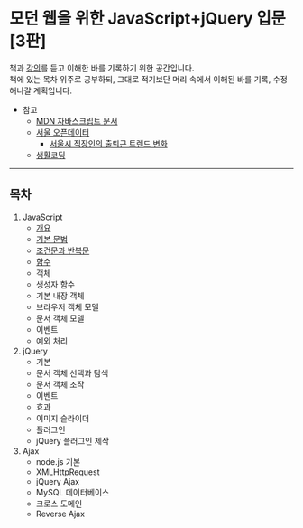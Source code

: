 모던 웹을 위한 JavaScript+jQuery 입문[3판]
=====
책과 [강의](https://www.youtube.com/watch?v=4hCiz6aU-7Q&list=PLBXuLgInP-5kLy13XLuK8iBWVFDBJygYr&index=2)를 듣고 이해한 바를 기록하기 위한 공간입니다.  
책에 있는 목차 위주로 공부하되, 그대로 적기보단 머리 속에서 이해된 바를 기록, 수정해나갈 계획입니다.  

* 참고
	* [MDN 자바스크립트 문서](https://developer.mozilla.org/ko/docs/Web/JavaScript)
	* [서울 오픈데이터](https://data.seoul.go.kr/)
		* [서울시 직장인의 출퇴근 트렌드 변화](https://news.naver.com/main/read.nhn?mode=LSD&mid=sec&sid1=101&oid=025&aid=0002928968)
	* [생활코딩](https://opentutorials.org/course/2473)
- - -
## 목차
1. JavaScript
	* [개요](https://github.com/nara1030/javascript_for_modern_web/blob/master/docs/part1_outline.md)
	* [기본 문법](https://github.com/nara1030/javascript_for_modern_web/blob/master/docs/part1_basic_grammer.md)
	* [조건문과 반복문](https://github.com/nara1030/javascript_for_modern_web/blob/master/docs/part1_conditional_and_iterative_statement.md)
	* [함수](https://github.com/nara1030/javascript_for_modern_web/blob/master/docs/part1_function.md)
	* 객체
	* 생성자 함수
	* 기본 내장 객체
	* 브라우저 객체 모델
	* 문서 객체 모델
	* 이벤트
	* 예외 처리
2. jQuery
	* 기본
	* 문서 객체 선택과 탐색
	* 문서 객체 조작
	* 이벤트
	* 효과
	* 이미지 슬라이더
	* 플러그인
	* jQuery 플러그인 제작
3. Ajax
	* node.js 기본
	* XMLHttpRequest
	* jQuery Ajax
	* MySQL 데이터베이스
	* 크로스 도메인
	* Reverse Ajax